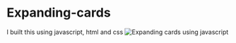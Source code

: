 # Expanding-cards
I built this using javascript, html and css
![](https://i.pinimg.com/564x/1c/64/6c/1c646c3f14fdc1293a6afbff03f389c6.jpg "Expanding cards using javascript")
